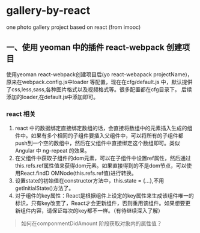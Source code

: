 # gallery-by-react
one photo gallery project based on react (from imooc)

## 一、使用 yeoman 中的插件 react-webpack 创建项目
使用yeoman react-webpack创建项目后(yo react-webapack projectName)，
原来在webpack.config.js中loader 等配置，现在在cfg/default.js 中，默认提供了css,less,sass,各种图片格式以及视频格式等。很多配置都在cfg目录下。
后续添加的loader,在default.js中添加即可。

### react 相关
1. react 中的数据绑定直接绑定数组的话，会直接将数组中的元素插入生成的组件中。如果有多个相同的子组件要插入父组件中，可以将所有的子组件都push到一个空的数组中，然后在父组件中直接绑定这个数组即可。类似Angular 中 ng-repeat 的效果。
2. 在父组件中获取子组件的dom元素，可以在子组件中设置ref属性，然后通过this.refs.ref属性值来获得dom元素。如果直接得到的不是dom节点，可以使用React.findD  OMNode(this.refs.ref值)进行转换。
3. 设置state的初始值在constructor方法中，this.state = {...},不用getInitialState()方法了。
4. 对于组件的key属性：React是根据组件上设定的key属性来生成该组件唯一的标识，只有key改变了，React才会更新组件，否则重用该组件。如果想要更新组件内容，请保证每次的key都不一样。（有待继续深入了解）
> 如何在componmentDidAmount 阶段获取对象内的属性值？
